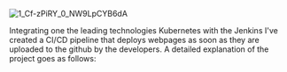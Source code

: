 ![1_Cf-zPiRY_0_NW9LpCYB6dA](https://user-images.githubusercontent.com/66811679/85195340-b4677280-b28e-11ea-8649-03af2630c340.png)


Integrating one the leading technologies Kubernetes with the Jenkins I've created a CI/CD pipeline that deploys webpages as soon as they are uploaded to the github by the developers. A detailed explanation of the project goes as follows:
